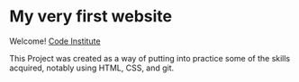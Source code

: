 # My very first website

Welcome! [Code Institute](https://codeinstitute.net) 

This Project was created as a way of putting into practice some of the skills acquired, notably using HTML, CSS, and git. 